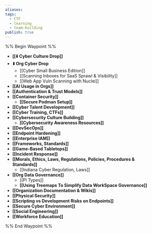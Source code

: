 ```yaml
---
aliases:
tags: 
  - CTF
  - learning
  - team-building
publish: true
---
```

%% Begin Waypoint %%
- **[[⬇️ Cyber Culture Drop]]**
- **⬇️ Org Cyber Drop**
	- [[Cyber Small Business Edition]]
	- [[Scanning Inboxes for SaaS Sprawl & Visibility]]
	- [[Web App Vuln Scanning with Nuclei]]
- **[[AI Usage in Orgs]]**
- **[[Authentication & Trust Models]]**
- **[[Container Security]]**
	- **[[Secure Podman Setup]]**
- **[[Cyber Talent Development]]**
- **[[Cyber Training, CTFs]]**
- **[[Cybersecurity Culture Building]]**
	- **[[Cybersecurity Awareness Resources]]**
- **[[DevSecOps]]**
- **[[Endpoint Hardening]]**
- **[[Enterprise IAM]]**
- **[[Frameworks, Standards]]**
- **[[Game-Based Tabletops]]**
- **[[Incident Response]]**
- **[[Morals, Ethics, Laws, Regulations, Policies, Procedures & Standards]]**
	- [[Indiana Cyber Regulation, Laws]]
- **[[Org Data Governance]]**
	- [[PI Types]]
	- **[[Using Treemaps To Simplify Data WorkSpace Governance]]**
- **[[Organization Documentation & Wikis]]**
- **[[Physical Security]]**
- **[[Scripting vs Development Risks on Endpoints]]**
- **[[Secure Cyber Environment]]**
- **[[Social Engineering]]**
- **[[Workforce Education]]**

%% End Waypoint %%